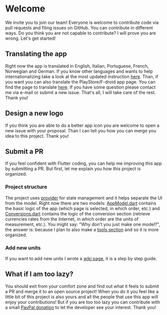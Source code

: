 # Welcome

We invite you to join our team! Everyone is welcome to contribute code via pull requests and filing issues on GitHub. You can contribute in different ways. Do you think you are not capable to contribute? I will prove you are wrong. Let's get started!

## Translating the app

Right now the app is translated in English, Italian, Portuguese, French, Norwegian and German. If you know other languages and wants to help internationalizing take a look at the most updated instruction [here](https://github.com/ferraridamiano/ConverterNOW/issues/2). Than, if you want you can also translate the PlayStore/F-droid app page. You can find the page to translate [here](https://github.com/ferraridamiano/ConverterNOW/tree/master/fastlane/metadata/android/en-US). If you have some question please contact me via e-mail or submit a new issue. That's all, I will take care of the rest. Thank you!

## Design a new logo

If you think you are able to do a better app icon you are welcome to open a new issue with your proposal. Than I can tell you how you can merge you idea to this project. Thank you!

## Submit a PR

If you feel confident with Flutter coding, you can help me improving this app by submitting a PR. But first, let me explain you how this project is organized.

### Project structure

The project uses [provider](https://github.com/rrousselGit/provider) for state management and it helps separate the UI from the model. Right now there are two models: [AppModel.dart](https://github.com/ferraridamiano/ConverterNOW/blob/master/lib/models/AppModel.dart) contains the basic logic of the app (which page is selected, in which order, etc.) and [Conversions.dart](https://github.com/ferraridamiano/ConverterNOW/blob/master/lib/models/Conversions.dart) contains the logic of the conversion section (retrieve currencies rates from the Internet, in which order are the units of measurement, etc.). You might say: "Why don't you just make one model?", the answer is: because I plan to also make a [tools section](https://github.com/ferraridamiano/ConverterNOW/issues/6) and so it is more organized.

### Add new units

If you want to add new units I wrote a [wiki page](https://github.com/ferraridamiano/ConverterNOW/wiki/Add-a-new-unit-of-measurement), it is a step by step guide.

## What if I am too lazy?

You should exit from your comfort zone and find out what it feels to submit a PR and merge it to an open source project! When you do it you feel like a little bit of this project is also yours and all the people that use this app will enjoy your contributions! But if you are too too lazy you can contribute with a small [PayPal donation](https://www.paypal.com/paypalme/DemApps) to let the developer see your interest. Thank you!

